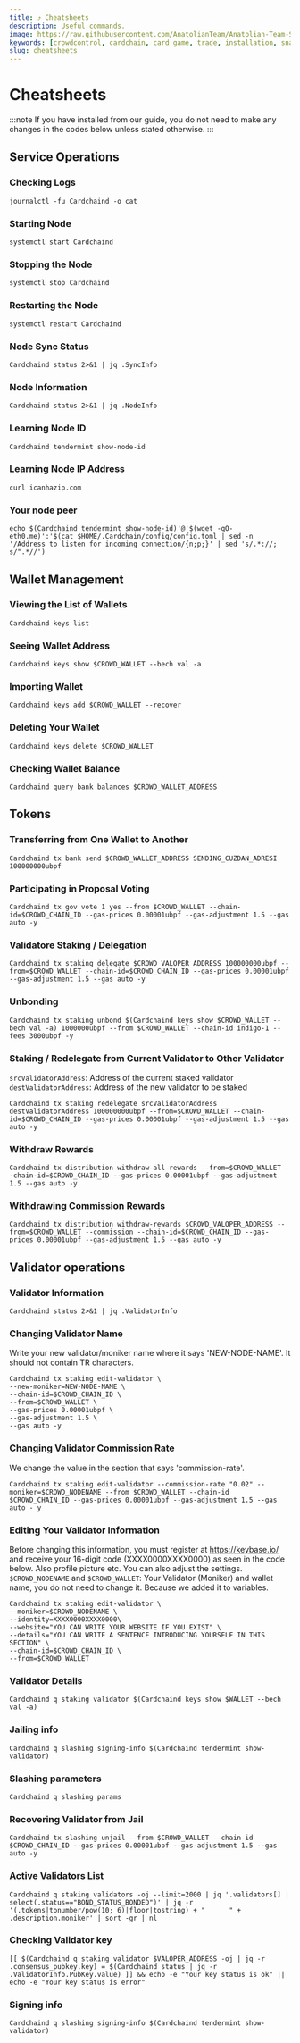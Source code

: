 ```yaml
---
title: ⤴️ Cheatsheets
description: Useful commands.
image: https://raw.githubusercontent.com/AnatolianTeam/Anatolian-Team-Services/main/docs/Testnet/Cosmos-Ecosystem/crowdcontrol/img/CC-Service-Cover.jpg
keywords: [crowdcontrol, cardchain, card game, trade, installation, snapshot, statesync, update]
slug: cheatsheets
---
```


# Cheatsheets
:::note
If you have installed from our guide, you do not need to make any changes in the codes below unless stated otherwise.
:::

## Service Operations

### Checking Logs
```
journalctl -fu Cardchaind -o cat
```

### Starting Node
```
systemctl start Cardchaind
```

### Stopping the Node
```
systemctl stop Cardchaind
```

### Restarting the Node
```
systemctl restart Cardchaind
```

### Node Sync Status
```
Cardchaind status 2>&1 | jq .SyncInfo
```

### Node Information
```
Cardchaind status 2>&1 | jq .NodeInfo
```

### Learning Node ID
```
Cardchaind tendermint show-node-id
```

### Learning Node IP Address
```
curl icanhazip.com
```

### Your node peer
```
echo $(Cardchaind tendermint show-node-id)'@'$(wget -qO- eth0.me)':'$(cat $HOME/.Cardchain/config/config.toml | sed -n '/Address to listen for incoming connection/{n;p;}' | sed 's/.*://; s/".*//')
```

## Wallet Management

### Viewing the List of Wallets
```
Cardchaind keys list
```

### Seeing Wallet Address
```
Cardchaind keys show $CROWD_WALLET --bech val -a
```

### Importing Wallet
```
Cardchaind keys add $CROWD_WALLET --recover
```

### Deleting Your Wallet
```
Cardchaind keys delete $CROWD_WALLET
```

### Checking Wallet Balance
```
Cardchaind query bank balances $CROWD_WALLET_ADDRESS
```

## Tokens

### Transferring from One Wallet to Another
```
Cardchaind tx bank send $CROWD_WALLET_ADDRESS SENDING_CUZDAN_ADRESI 100000000ubpf
```

### Participating in Proposal Voting
```
Cardchaind tx gov vote 1 yes --from $CROWD_WALLET --chain-id=$CROWD_CHAIN_ID --gas-prices 0.00001ubpf --gas-adjustment 1.5 --gas auto -y
```

### Validatore Staking / Delegation
```
Cardchaind tx staking delegate $CROWD_VALOPER_ADDRESS 100000000ubpf --from=$CROWD_WALLET --chain-id=$CROWD_CHAIN_ID --gas-prices 0.00001ubpf --gas-adjustment 1.5 --gas auto -y
```
### Unbonding
```
Cardchaind tx staking unbond $(Cardchaind keys show $CROWD_WALLET --bech val -a) 1000000ubpf --from $CROWD_WALLET --chain-id indigo-1 --fees 3000ubpf -y
```

### Staking / Redelegate from Current Validator to Other Validator
`srcValidatorAddress`: Address of the current staked validator
`destValidatorAddress`: Address of the new validator to be staked
```
Cardchaind tx staking redelegate srcValidatorAddress destValidatorAddress 100000000ubpf --from=$CROWD_WALLET --chain-id=$CROWD_CHAIN_ID --gas-prices 0.00001ubpf --gas-adjustment 1.5 --gas auto -y
```

### Withdraw Rewards
```
Cardchaind tx distribution withdraw-all-rewards --from=$CROWD_WALLET --chain-id=$CROWD_CHAIN_ID --gas-prices 0.00001ubpf --gas-adjustment 1.5 --gas auto -y
```

### Withdrawing Commission Rewards

```
Cardchaind tx distribution withdraw-rewards $CROWD_VALOPER_ADDRESS --from=$CROWD_WALLET --commission --chain-id=$CROWD_CHAIN_ID --gas-prices 0.00001ubpf --gas-adjustment 1.5 --gas auto -y
```

## Validator operations

### Validator Information
```
Cardchaind status 2>&1 | jq .ValidatorInfo
```

### Changing Validator Name
Write your new validator/moniker name where it says 'NEW-NODE-NAME'. It should not contain TR characters.
```
Cardchaind tx staking edit-validator \
--new-moniker=NEW-NODE-NAME \
--chain-id=$CROWD_CHAIN_ID \
--from=$CROWD_WALLET \
--gas-prices 0.00001ubpf \
--gas-adjustment 1.5 \
--gas auto -y
```

### Changing Validator Commission Rate
We change the value in the section that says 'commission-rate'.
```
Cardchaind tx staking edit-validator --commission-rate "0.02" --moniker=$CROWD_NODENAME --from $CROWD_WALLET --chain-id $CROWD_CHAIN_ID --gas-prices 0.00001ubpf --gas-adjustment 1.5 --gas auto - y
```

### Editing Your Validator Information
Before changing this information, you must register at https://keybase.io/ and receive your 16-digit code (XXXX0000XXXX0000) as seen in the code below. Also profile picture etc. You can also adjust the settings.
`$CROWD_NODENAME` and `$CROWD_WALLET`: Your Validator (Moniker) and wallet name, you do not need to change it. Because we added it to variables.
```
Cardchaind tx staking edit-validator \
--moniker=$CROWD_NODENAME \
--identity=XXXX0000XXXX0000\
--website="YOU CAN WRITE YOUR WEBSITE IF YOU EXIST" \
--details="YOU CAN WRITE A SENTENCE INTRODUCING YOURSELF IN THIS SECTION" \
--chain-id=$CROWD_CHAIN_ID \
--from=$CROWD_WALLET
```

### Validator Details
```
Cardchaind q staking validator $(Cardchaind keys show $WALLET --bech val -a)
```

### Jailing info
```
Cardchaind q slashing signing-info $(Cardchaind tendermint show-validator)
```

### Slashing parameters
```
Cardchaind q slashing params
```

### Recovering Validator from Jail
```
Cardchaind tx slashing unjail --from $CROWD_WALLET --chain-id $CROWD_CHAIN_ID --gas-prices 0.00001ubpf --gas-adjustment 1.5 --gas auto -y
```

### Active Validators List
```
Cardchaind q staking validators -oj --limit=2000 | jq '.validators[] | select(.status=="BOND_STATUS_BONDED")' | jq -r '(.tokens|tonumber/pow(10; 6)|floor|tostring) + " 	 " + .description.moniker' | sort -gr | nl
```

### Checking Validator key
```
[[ $(Cardchaind q staking validator $VALOPER_ADDRESS -oj | jq -r .consensus_pubkey.key) = $(Cardchaind status | jq -r .ValidatorInfo.PubKey.value) ]] && echo -e "Your key status is ok" || echo -e "Your key status is error"
```

### Signing info
```
Cardchaind q slashing signing-info $(Cardchaind tendermint show-validator)
```
